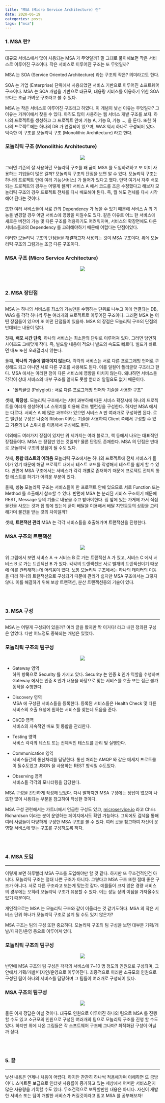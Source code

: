 ```yaml
---
title: "MSA (Micro Service Architecture) 란"
date: 2020-06-19
categories: posts
tags: ["msa"]
---
```


### **1. MSA 란?**
--- 
대규모 서비스에서 많이 사용되는 MSA 가 무엇일까? 말 그대로 풀이해보면 작은 서비스로 이루어진 구조이다. 작은 서비스로 이루어진 구조는 또 무엇일까? 

MSA 는 SOA (Service Oriented Architecture) 라는 구조의 작은? 의미라고도 한다. 

SOA 는 기업 (Enterprise) 단위에서 사용되었던 서비스 기반으로 이루어진 소프트웨어 구조이다. MSA 는 SOA 개념을 기반으로 대규모, 대용량 서비스를 이용하기 위한 SOA 보다는 조금 가벼운 구조라고 볼 수 있다.

MSA 는 작은 서비스로 이루어진 구조라고 하였다. 이 개념이 낯선 이유는 무엇일까? 그 이유는 가까이에서 찾을 수 있다. 아직도 많이 사용하는 웹 서비스 개발 구조를 보자. 하나의 프로젝트를 생성하고 그 프로젝트 안에 기능 A, 기능 B, 기능 ..., 을 둔다. 또한 하나의 프로젝트에는 하나의 DB 가 연결되어 있으며, WAS 역시 하나로 구성되어 있다. 익숙한 이 구조를 모놀리틱 구조 (Monolithic Architecture) 라고 한다.

### **모놀리틱 구조 (Monolithic Architecture)**
<div style="width: 100%; text-align: center;">
  <img src="https://subji.github.io/assets/images/msa1.PNG">
</div>

그러면 기존의 잘 사용하던 모놀리틱 구조를 왜 굳이 MSA 를 도입하려하고 또 이미 사용하는 기업들이 많은 걸까? 모놀리틱 구조의 단점을 보면 알 수 있다. 모놀리틱 구조는 하나의 프로젝트 안에 여러 기능(서비스) 가 들어가 있다고 했다. 만약 여기서 자주 배포되는 프로젝트의 경우는 어떻게 될까? 서비스 A 에서 코드를 조금 수정했다고 해보자 모놀리틱 구조의 경우 프로젝트 전체를 다시 배포해야 된다. 즉, 뭘 해도 전체를 다시 시작해야 된다는 것이다. 

또한 여러 서비스들이 서로 간의 Dependency 가 높을 수 있기 때문에 서비스 A 의 기능을 변경할 경우 어떤 서비스에 영향을 미칠수도 있다. 같은 이유로 어느 한 서비스에 새로운 버전의 기능 및 다른 구조를 적용하기도 어려워지며, 서비스의 확장면에도 다른 서비스들과의 Dependency 를 고려해야하기 때문에 어렵다는 단점이있다.

이러한 모놀리틱 구조의 단점들을 해결하고자 사용되는 것이 MSA 구조이다. 위에 모놀리틱 구조의 그림과는 조금 다른 구조이다.

### **MSA 구조 (Micro Service Architecture)**
<div style="width: 100%; text-align: center;">
  <img src="https://subji.github.io/assets/images/msa2.PNG">
</div>

<br>
<br>

### **2. MSA 장단점**
---
MSA 는 하나의 서비스를 최소의 기능만을 수행하는 단위로 나누고 이에 연결되는 DB, WAS 를 각각 하나씩 두는 여러개의 프로젝트로 이루어진 구조이다. 그러면 MSA 는 어떤 장점들이 있으며 또 어떤 단점들이 있을까. MSA 의 장점은 모놀리틱 구조의 단점의 반대되는 내용이 많다. 

첫쨰, **배포 시간 단축**. 하나의 서비스는 최소한의 단위로 이루어져 있다. 그러면 당연히 사이즈도 그에맞게 작다. 즉, 빌드할 내용이 적으니 빌드의 속도도 빠르다. 빌드가 빠르면 배포 또한 오래걸리지 않는다.

둘쨰, **하나의 기술에 얽매이지 않는다.** 각각의 서비스는 서로 다른 프로그래밍 언어로 구성해도 되고 아니면 서로 다른 구조를 사용해도 된다. 이를 일컬어 폴리글랏 구조라고 한다.  MSA 에서는 이러한 점이 다른 서비스에 영향을 미치지 않는다. 왜냐하면 서비스들 각각이 상대 서비스의 내부 구조를 알지도 못할 뿐더러 알필요도 없기 때문이다.    
* "폴리글랏 (Polyglot) : 서로 다른 프로그래밍 언어와 기술을 사용한 구조"

셋쨰, **확장성.** 모놀리틱 구조에서는 서버 과부하에 따른 서비스 확장시에 하나의 프로젝트를 여러개 생성하여 L4 스위치를 이용해 로드 밸런싱을 구성한다. 하지만 MSA 에서는 다르다. 서비스 A 에 많은 과부하가 있으면 서비스 A 만 여러개로 구성하면 된다. 로드 밸런싱 구성은 나중에 Ribbon 이라는 기술을 사용하여 Client 쪽에서 구성할 수 있고 기존의 L4 스위치를 이용해서 구성해도 된다.

이외에도 여러가지 장점이 있지만 위 세가지는 여러 블로그, 책 등에서 나오는 대표적인 장점들이다. MSA 는 장점만 있는 것일까? 물론 단점도 존재한다. MSA 의 단점은 반대로 모놀리틱 구조의 장점이 될 수도 있다.

첫째, **통합 테스트의 어려움** 모놀리틱 구조에서는 하나의 프로젝트에 전체 서비스가 들어가 있기 때문에 해당 프로젝트 내에서 테스트 코드를 작성해서 테스트를 쉽게 할 수 있다. 반면에 MSA 구조에서는 서비스가 각각 개별로 존재하기 때문에 프로젝트 전체의 통합 테스트를 하기가 어려운 부분이 있다. 

둘째, **성능** 모놀리틱 구조는 서비스들이 한 프로젝트 안에 있으므로 서로 Function 또는 Method 를 호출해서 참조할 수 있다. 반면에 MSA 는 분리된 서비스 구조이기 때문에 REST, Message 등의 기술로 내용을 주고 받아야한다. 집 앞에 있는 가게에 가서 직접 물건을 사오는 것과 집 앞에 있는데 굳이 배달을 이용해서 배달 지연등등의 상황을 고려해가며 물건을 받는 것의 차이일까? 

셋쨰, **트랜잭션 관리** MSA 는 각각 서비스들을 호출해가며 트랜잭션을 진행한다. 

### **MSA 구조의 트랜잭션**
<div style="width: 100%; text-align: center;">
  <img src="https://subji.github.io/assets/images/msa3.PNG">
</div>

위 그림에서 보면 서비스 A -> 서비스 B 로 가는 트랜잭션 A 가 있고, 서비스 C 에서 서비스 B 로 가는 트랜잭션 B 가 있다. 각각의 트랜잭션은 서로 별개의 트랜잭션이기 때문에 이를 관리해하는데 어려움이 있다. 보통 모놀리틱 구조에서는 하나의 데이터의 이동을 따라 하나의 트랜잭션으로 구성되기 때문에 관리가 쉽지만 MSA 구조에서는 그렇지 않다. 이를 해결하기 위해 보상 트랜잭션, 분산 트랜잭션등의 기술이 있다.

<br>
<br>

### **3. MSA 구성**
---
MSA 는 어떻게 구성되어 있을까? 여러 글을 봤지만 딱 이거다! 라고 내린 정의된 구성은 없었다. 다만 어느정도 중복되는 개념은 있었다.

### **모놀리틱 구조의 팀구성**
<div style="width: 100%; text-align: center;">
  <img src="https://subji.github.io/assets/images/msa6.PNG">
</div>

- Gateway 영역   
하위 항목으로 Security 를 가지고 있다. Security 는 인증 & 인가 역할을 수행하며 Gateway 에서는 인증 & 인가 내용을 바탕으로 맞는 서비스를 호출 또는 접근 불가 동작을 수행한다.

- Discovery 영역   
MSA 에 구성된 서비스들을 등록한다. 등록된 서비스들은 Health Check 및 다른 서비스의 호출 요청에 원하는 서비스를 찾는데 도움을 준다.

- CI/CD 영역   
서비스의 지속적인 배포 및 통합을 관리한다. 

- Testing 영역   
서비스 각각의 테스트 또는 전체적인 테스트를 관리 및 실행한다.

- Communication 영역   
서비스들간의 통신처리를 담당한다. 통신 처리는 AMQP 와 같은 메세지 프로토콜이 될수도있고 JSON 을 사용하는 REST 방식일 수도있다.

- Observing 영역   
서비스들 각각의 모니터링을 담당한다.

MSA 구성을 간단하게 작성해 보았다. 다시 말하지만 MSA 구성에는 정답이 없으며 나또한 많이 사용되는 부분을 참고하여 작성한 것이다. 

MSA 구성 관련해서는 가트너에서 언급한 구성도 있고, [microservice.io](https://microservices.io/patterns/microservices.html) 라고 Chris Richardson 이라는 분이 운영하는 페이지에서도 확인 가능하다. 그외에도 검색을 통해 여러 사람들이 다양하게 구성한 MSA 구조를 볼 수 있다. 여러 곳을 참고하여 자신이 운영할 서비스에 맞는 구조를 구성하도록 하자.

<br>
<br>

### **4. MSA 도입**
---
이렇게 보면 하루빨리 MSA 구조를 도입해야만 할 것 같다. 하지만 또 무조건적인건 아니다. 모놀리틱 구조는 절대 나쁜 구조가 아니다. 그렇다고 MSA 구조 또한 절대 좋은 구조가 아니다. 서로 다른 구조라고 보는게 맞는것 같다. 예를들어 크지 않은 경량 서비스의 경우에는 오히려 모놀리틱 구조가 유용할 수 있다. 이는 성능 상의 이점을 가져올수도 있기 때문이다. 

개인적으로는 MSA 는 모놀리틱 구조와 같이 어울리는 것 같기도하다. MSA 의 작은 서비스 단위 하나가 모놀리틱 구조로 설계 될 수도 있지 않은가? 

MSA 구조는 팀의 구성 또한 중요하다. 모놀리틱 구조의 팀 구성을 보면 대부분 기획/개발/디자인/운영 등으로 이루어져 있다.

### **모놀리틱 구조의 팀구성**
<div style="width: 100%; text-align: center;">
  <img src="https://subji.github.io/assets/images/msa4.PNG">
</div>

반면에 MSA 구조의 팀 구성은 각각의 서비스에 7~10 명 정도의 인원으로 구성되며, 그 안에서 기획/개발/디자인/운영으로 이루어진다. 최종적으로 이러한 소규모의 인원으로 구성된 팀이 하나의 서비스를 담당하며 그 팀들이 여러개로 구성되어 있다.

### **MSA 구조의 팀구성**
<div style="width: 100%; text-align: center;">
  <img src="https://subji.github.io/assets/images/msa5.PNG">
</div>

물론 이게 정답은 아닐 것이다. 대규모 인원으로 이루어진 하나의 팀으로 MSA 를 진행할 수도 있고 소규모의 인원으로 구성된 여러개의 팀으로 모놀리틱 구조를 진행 할 수도 있다. 하지만 위에 나온 그림들은 각 소프트웨어 구조에 그나마? 최적화된 구성이 아닐까 싶다.

<br>
<br>

### **5. 끝**
---
낯선 내용은 언제나 처음이 어렵다. 하지만 찬찬히 하나씩 적용해가며 이해하면 또 금방이다. 스마트폰 보급으로 인터넷 사용률이 증가하고 있는 세상에서 어떠한 서비스던지 많은 사용량을 기록할 수도 있다. 무조건적으로 보류할만한 내용은 아니다. 자신이 개발한 서비스 또는 팀이 개발한 서비스가 커질것이라고 믿고 MSA 를 공부해보자!